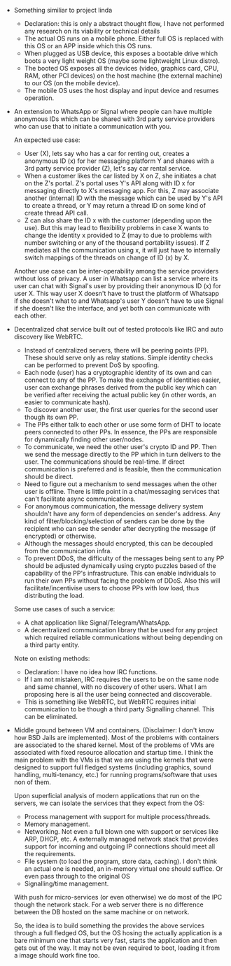- Something similiar to project linda
  - Declaration: this is only a abstract thought flow, I have not performed any
    research on its viability or technical details
  - The actual OS runs on a mobile phone. Either full OS is replaced with this
    OS or an APP inside which this OS runs.
  - When plugged as USB device, this exposes a bootable drive which boots a very
    light weight OS (maybe some lightweight Linux distro).
  - The booted OS exposes all the devices (video, graphics card, CPU, RAM, other
    PCI devices) on the host machine (the external
    machine) to our OS (on the mobile device).
  - The mobile OS uses the host display and input device and resumes operation.

- An extension to WhatsApp or Signal where people can have multiple anonymous
    IDs which can be shared with 3rd party service providers who can use that
    to initiate a communication with you.

    An expected use case:

    - User (X), lets say who has a car for renting out, creates a anonymous
        ID (x) for her messaging platform Y and shares with a 3rd party service
        provider (Z), let's say car rental service.
    - When a customer likes the car listed by X on Z, she initiates a chat on
        the Z's portal. Z's portal uses Y's API along with ID x for messaging
        directly to X's messaging app. For this, Z may associate another
        (internal) ID with the message which can be used by Y's API to create
        a thread, or Y may return a thread ID on some kind of create thread
        API call.
    - Z can also share the ID x with the customer (depending upon the use).
        But this may lead to flexibility problems in case X wants to change
        the identity x provided to Z (may to due to problems with number
        switching or any of the thousand portability issues). If Z mediates
        all the communication using x, it will just have to internally switch
        mappings of the threads on change of ID (x) by X.

    Another use case can be inter-operability among the service providers
    without loss of privacy. A user in Whatsapp can list a service where its
    user can chat with Signal's user by providing their anonymous ID (x) for
    user X. This way user X doesn't have to trust the platform of Whatsapp if
    she doesn't what to and Whatsapp's user Y doesn't have to use Signal if
    she doesn't like the interface, and yet both can communicate with each
    other.

- Decentralized chat service built out of tested protocols like IRC and auto
    discovery like WebRTC. 
    - Instead of centralized servers, there will be peering points (PP). These
        should serve only as relay stations. Simple identity checks can be
        performed to prevent DoS by spoofing.
    - Each node (user) has a cryptographic identity of its own and can connect
        to any of the PP. To make the exchange of identities easier, user can
        exchange phrases derived from the public key which can be verified after
        receiving the actual public key (in other words, an easier to
        communicate hash).
    - To discover another user, the first user queries for the second user
        though its own PP.
    - The PPs either talk to each other or use some form of DHT to locate peers
        connected to other PPs. In essence, the PPs are responsible for
        dynamically finding other user/nodes.
    - To communicate, we need the other user's crypto ID and PP. Then we send
        the message directly to the PP which in turn delivers to the user. The
        communications should be real-time. If direct communication is preferred
        and is feasible, then the communication should be direct.
    - Need to figure out a mechanism to send messages when the other user is
        offline. There is little point in a chat/messaging services that can't
        facilitate async communications.
    - For anonymous communication, the message delivery system shouldn't have
        any form of dependencies on sender's address. Any kind of
        filter/blocking/selection of senders can be done by the recipient who can
        see the sender after decrypting the message (if encrypted) or otherwise.
    - Although the messages should encrypted, this can be decoupled from the
        communication infra.
    - To prevent DDoS, the difficulty of the messages being sent to any PP
        should be adjusted dynamically using crypto puzzles based of the
        capability of the PP's infrastructure. This can enable individuals to
        run their own PPs without facing the problem of DDoS. Also this will
        facilitate/incentivise users to choose PPs with low load, thus
        distributing the load.

    Some use cases of such a service:

    - A chat application like Signal/Telegram/WhatsApp.
    - A decentralized communication library that be used for any project which
        required reliable communications without being depending on a third
        party entity.

    Note on existing methods:

    - Declaration: I have no idea how IRC functions.
    - If I am not mistaken, IRC requires the users to be on the same node and
        same channel, with no discovery of other users.  What I am proposing
        here is all the user being connected and discoverable.
    - This is something like WebRTC, but WebRTC requires initial communication
        to be though a third party Signalling channel. This can be eliminated.

- Middle ground between VM and containers. (Disclaimer: I don't know how BSD
    Jails are implemented). Most of the problems with containers are associated
    to the shared kernel. Most of the problems of VMs are associated with
    fixed resource allocation and startup time. I think the main problem with
    the VMs is that we are using the kernels that were designed to support full
    fledged systems (including graphics, sound handling, multi-tenancy, etc.)
    for running programs/software that uses non of them.

    Upon superficial analysis of modern applications that run on the servers,
    we can isolate the services that they expect from the OS:

    - Process management with support for multiple process/threads.
    - Memory management.
    - Networking. Not even a full blown one with support or services like
        ARP, DHCP, etc. A externally managed network stack that provides support
        for incoming and outgoing IP connections should meet all the
        requirements.
    - File system (to load the program, store data, caching). I don't think an
        actual one is needed, an in-memory virtual one should suffice. Or even
        pass through to the original OS
    - Signalling/time management.

    With push for micro-services (or even otherwise) we do most of the IPC
    though the network stack. For a web server there is no difference between
    the DB hosted on the same machine or on network.

    So, the idea is to build something the provides the above services through
    a full fledged OS, but the OS hosing the actually application is a bare
    minimum one that starts very fast, starts the application and then gets out
    of the way. It may not be even required to boot, loading it from a image
    should work fine too.
